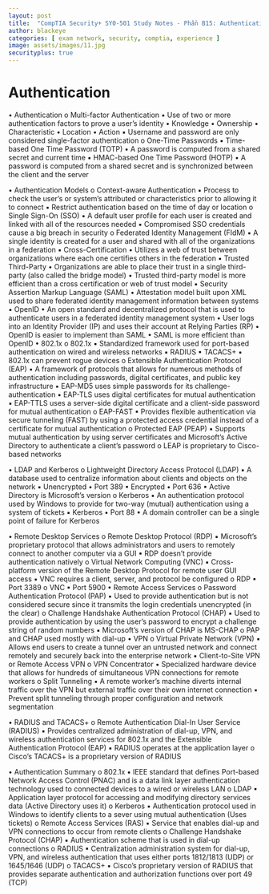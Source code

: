 ```yaml
---
layout: post
title:  "CompTIA Security+ SY0-501 Study Notes - Phần B15: Authentication"
author: blackeye
categories: [ exam network, security, comptia, experience ]
image: assets/images/11.jpg
securityplus: true
---
```


# Authentication
• Authentication
    o Multi-factor Authentication
        ▪ Use of two or more authentication factors to prove a user’s identity
            • Knowledge
            • Ownership
            • Characteristic
            • Location
            • Action
        ▪ Username and password are only considered single-factor authentication
    o One-Time Passwords
        ▪ Time-based One Time Password (TOTP)
            • A password is computed from a shared secret and current time
        ▪ HMAC-based One Time Password (HOTP)
            • A password is computed from a shared secret and is synchronized
            between the client and the server
            
• Authentication Models
    o Context-aware Authentication
        ▪ Process to check the user’s or system’s attributed or characteristics prior
        to allowing it to connect
        ▪ Restrict authentication based on the time of day or location
    o Single Sign-On (SSO)
        ▪ A default user profile for each user is created and linked with all of the
        resources needed
        ▪ Compromised SSO credentials cause a big breach in security
    o Federated Identity Management (FIdM)
        ▪ A single identity is created for a user and shared with all of the
        organizations in a federation
        ▪ Cross-Certification
            • Utilizes a web of trust between organizations where each one
            certifies others in the federation
        ▪ Trusted Third-Party
            • Organizations are able to place their trust in a single third-party
            (also called the bridge model)
            • Trusted third-party model is more efficient than a cross
            certification or web of trust model
        ▪ Security Assertion Markup Language (SAML)
            • Attestation model built upon XML used to share federated
            identity management information between systems
        ▪ OpenID
            • An open standard and decentralized protocol that is used to
            authenticate users in a federated identity management system
            • User logs into an Identity Provider (IP) and uses their account at
            Relying Parties (RP)
            • OpenID is easier to implement than SAML
            • SAML is more efficient than OpenID
            • 802.1x
    o 802.1x
        ▪ Standardized framework used for port-based authentication on wired
        and wireless networks
        ▪ RADIUS
        ▪ TACACS+
        ▪ 802.1x can prevent rogue devices
    o Extensible Authentication Protocol (EAP)
        ▪ A framework of protocols that allows for numerous methods of
        authentication including passwords, digital certificates, and public key
        infrastructure
        ▪ EAP-MD5 uses simple passwords for its challenge-authentication
        ▪ EAP-TLS uses digital certificates for mutual authentication
        ▪ EAP-TTLS uses a server-side digital certificate and a client-side password
        for mutual authentication
    o EAP-FAST
        ▪ Provides flexible authentication via secure tunneling (FAST) by using a
        protected access credential instead of a certificate for mutual
        authentication
    o Protected EAP (PEAP)
        ▪ Supports mutual authentication by using server certificates and Microsoft’s Active Directory to authenticate a client’s password
    o LEAP is proprietary to Cisco-based networks

• LDAP and Kerberos
    o Lightweight Directory Access Protocol (LDAP)
        ▪ A database used to centralize information about clients and objects on
        the network
        ▪ Unencrypted
            • Port 389
        ▪ Encrypted
            • Port 636
        ▪ Active Directory is Microsoft’s version
    o Kerberos
        ▪ An authentication protocol used by Windows to provide for two-way
        (mutual) authentication using a system of tickets
        ▪ Kerberos
            • Port 88
        ▪ A domain controller can be a single point of failure for Kerberos

• Remote Desktop Services
    o Remote Desktop Protocol (RDP)
        ▪ Microsoft’s proprietary protocol that allows administrators and users to
        remotely connect to another computer via a GUI
        ▪ RDP doesn’t provide authentication natively
    o Virtual Network Computing (VNC)
        ▪ Cross-platform version of the Remote Desktop Protocol for remote user
        GUI access
        ▪ VNC requires a client, server, and protocol be configured
    o RDP
        ▪ Port 3389
    o VNC
        ▪ Port 5900
• Remote Access Services
    o Password Authentication Protocol (PAP)
        ▪ Used to provide authentication but is not considered secure since it
        transmits the login credentials unencrypted (in the clear)
    o Challenge Handshake Authentication Protocol (CHAP)
        ▪ Used to provide authentication by using the user’s password to encrypt a
        challenge string of random numbers
        ▪ Microsoft’s version of CHAP is MS-CHAP
    o PAP and CHAP used mostly with dial-up
• VPN
    o Virtual Private Network (VPN)
        ▪ Allows end users to create a tunnel over an untrusted network and connect remotely and securely back into the enterprise network
        ▪ Client-to-Site VPN or Remote Access VPN
    o VPN Concentrator
        ▪ Specialized hardware device that allows for hundreds of simultaneous
        VPN connections for remote workers
    o Split Tunneling
        ▪ A remote worker’s machine diverts internal traffic over the VPN but external traffic over their own internet connection
        ▪ Prevent split tunneling through proper configuration and network segmentation

• RADIUS and TACACS+
    o Remote Authentication Dial-In User Service (RADIUS)
        ▪ Provides centralized administration of dial-up, VPN, and wireless authentication services for 802.1x and the Extensible Authentication Protocol (EAP)
        ▪ RADIUS operates at the application layer
    o Cisco’s TACACS+ is a proprietary version of RADIUS

• Authentication Summary
    o 802.1x
        ▪ IEEE standard that defines Port-based Network Access Control (PNAC)
        and is a data link layer authentication technology used to connected
        devices to a wired or wireless LAN
    o LDAP
        ▪ Application layer protocol for accessing and modifying directory services
        data (Active Directory uses it)
    o Kerberos
        ▪ Authentication protocol used in Windows to identify clients to a sever
        using mutual authentication (Uses tickets)
    o Remote Access Services (RAS)
        ▪ Service that enables dial-up and VPN connections to occur from remote
        clients
    o Challenge Handshake Protocol (CHAP)
        ▪ Authentication scheme that is used in dial-up connections
    o RADIUS
        ▪ Centralization administration system for dial-up, VPN, and wireless
        authentication that uses either ports 1812/1813 (UDP) or 1645/1646
        (UDP)
    o TACACS+
        ▪ Cisco’s proprietary version of RADIUS that provides separate
        authentication and authorization functions over port 49 (TCP)